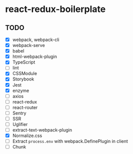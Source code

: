 # react-redux-boilerplate

## TODO

- [x] webpack, webpack-cli
- [x] webpack-serve
- [x] babel
- [x] html-webpack-plugin
- [x] TypeScript
- [ ] lint
- [x] CSSModule
- [x] Storybook
- [x] Jest
- [x] enzyme
- [ ] axios
- [ ] react-redux
- [ ] react-router
- [ ] Sentry
- [ ] SSR
- [ ] Uglifier
- [ ] extract-text-webpack-plugin
- [x] Normalize.css
- [ ] Extract `process.env` with webpack.DefinePlugin in client
- [ ] Chunk
